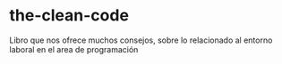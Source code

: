 # the-clean-code

Libro que nos ofrece muchos consejos, sobre lo relacionado al entorno laboral en el area de programación
